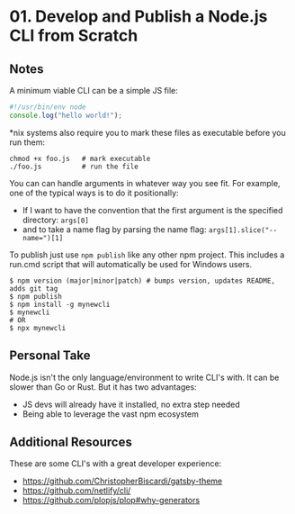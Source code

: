 # 01. Develop and Publish a Node.js CLI from Scratch

## Notes

A minimum viable CLI can be a simple JS file:

```js
#!/usr/bin/env node
console.log("hello world!");
```

\*nix systems also require you to mark these files as executable before you run them:

```shell
chmod +x foo.js   # mark executable
./foo.js          # run the file

```

You can can handle arguments in whatever way you see fit. For example, one of the typical ways is to do it positionally:

- If I want to have the convention that the first argument is the specified directory: `args[0]`
- and to take a name flag by parsing the name flag: `args[1].slice("--name=")[1]`

To publish just use `npm publish` like any other npm project. This includes a run.cmd script that will automatically be used for Windows users.

```shell
$ npm version (major|minor|patch) # bumps version, updates README, adds git tag
$ npm publish
$ npm install -g mynewcli
$ mynewcli
# OR
$ npx mynewcli
```

## Personal Take

Node.js isn't the only language/environment to write CLI's with. It can be slower than Go or Rust. But it has two advantages:

- JS devs will already have it installed, no extra step needed
- Being able to leverage the vast npm ecosystem

## Additional Resources

These are some CLI's with a great developer experience:

- https://github.com/ChristopherBiscardi/gatsby-theme
- https://github.com/netlify/cli/
- https://github.com/plopjs/plop#why-generators
